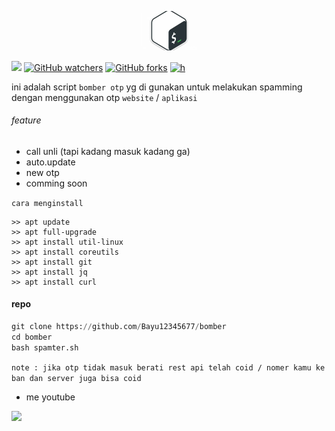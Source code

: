 <p align="center">
  <img <border src="https://github.com/Bayu12345677/bomber/blob/main/poto/images%20(2).jpeg" width="90"></border>
</p>

[![](https://img.shields.io/static/v1?style=plastic&logo=github&label=Code&message=by%20polygon&color=green)](https://youtube.com/channel/UCtu-GcxKL8kJBXpR1wfMgWg)
[![GitHub watchers](https://img.shields.io/github/watchers/Bayu12345677/bomber?style=flat)](https://youtube.com/channel/UCtu-GcxKL8kJBXpR1wfMgWg)
[![GitHub forks](https://img.shields.io/github/forks/Bayu12345677/bomber?logo=%3Av&logoColor=green&style=plastic)](https://youtube.com/channel/UCtu-GcxKL8kJBXpR1wfMgWg)
[![h](https://img.shields.io/github/issues/Bayu12345677/bomber)](https://youtube.com/channel/UCtu-GcxKL8kJBXpR1wfMgWg)

ini adalah script `bomber otp` yg di gunakan untuk melakukan spamming dengan menggunakan otp `website` / `aplikasi`

###### feature
- call unli (tapi kadang masuk kadang ga)
- auto.update
- new otp
- comming soon

`cara menginstall`
```fish
>> apt update
>> apt full-upgrade
>> apt install util-linux
>> apt install coreutils
>> apt install git
>> apt install jq
>> apt install curl
```

#### repo
```python
git clone https://github.com/Bayu12345677/bomber
cd bomber
bash spamter.sh
```

`note : jika otp tidak masuk berati rest api telah coid / nomer kamu ke ban dan server juga bisa coid`

- me youtube

<a href="https://youtube.com/channel/UCtu-GcxKL8kJBXpR1wfMgWg">
  <img src="https://github.com/Bayu12345677/tolol/blob/main/5296522_youtube_youtube%20logo_icon.svg" width="65">
</a>

